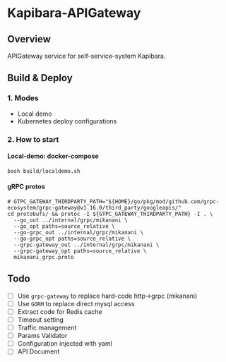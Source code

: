 # Kapibara-APIGateway

## Overview
APIGateway service for self-service-system Kapibara.

## Build & Deploy
### 1. Modes
- Local demo
- Kubernetes deploy configurations
### 2. How to start
#### Local-demo: docker-compose
```shell
bash build/localdemo.sh
```
#### gRPC protos
```shell
# GTPC_GATEWAY_THIRDPARTY_PATH="${HOME}/go/pkg/mod/github.com/grpc-ecosystem/grpc-gateway@v1.16.0/third_party/googleapis/"
cd protobufs/ && protoc -I ${GTPC_GATEWAY_THIRDPARTY_PATH} -I . \
  --go_out ../internal/grpc/mikanani \
  --go_opt paths=source_relative \
  --go-grpc_out ../internal/grpc/mikanani \
  --go-grpc_opt paths=source_relative \
  --grpc-gateway_out ../internal/grpc/mikanani \
  --grpc-gateway_opt paths=source_relative \
  mikanani_grpc.proto
```

## Todo
- [ ] Use `grpc-gateway` to replace hard-code http->grpc (mikanani)
- [ ] Use `GORM` to replace direct mysql access
- [ ] Extract code for Redis cache
- [ ] Timeout setting
- [ ] Traffic management
- [ ] Params Validator
- [ ] Configuration injected with yaml
- [ ] API Document